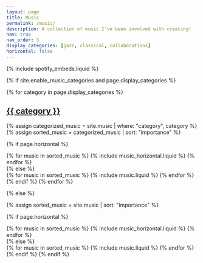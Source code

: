 ```yaml
---
layout: page
title: Music
permalink: /music/
description: A collection of music I've been involved with creating!
nav: true
nav_order: 3
display_categories: [jazz, classical, collaborations]
horizontal: false
---
```


<!-- pages/music.md -->
<div class="music">
  
  <!-- Spotify Music Embeds - Automatically loaded from _data/spotify_tracks.yml -->
  {% include spotify_embeds.liquid %}

{% if site.enable_music_categories and page.display_categories %}
  <!-- Display categorized music -->
  {% for category in page.display_categories %}
  <a id="{{ category }}" href=".#{{ category }}">
    <h2 class="category">{{ category }}</h2>
  </a>
  {% assign categorized_music = site.music | where: "category", category %}
  {% assign sorted_music = categorized_music | sort: "importance" %}
  <!-- Generate cards for each music piece -->
  {% if page.horizontal %}
  <div class="container">
    <div class="row row-cols-1 row-cols-md-2">
    {% for music in sorted_music %}
      {% include music_horizontal.liquid %}
    {% endfor %}
    </div>
  </div>
  {% else %}
  <div class="row row-cols-1 row-cols-md-3">
    {% for music in sorted_music %}
      {% include music.liquid %}
    {% endfor %}
  </div>
  {% endif %}
  {% endfor %}

{% else %}

<!-- Display music without categories -->

{% assign sorted_music = site.music | sort: "importance" %}

  <!-- Generate cards for each music piece -->

{% if page.horizontal %}

  <div class="container">
    <div class="row row-cols-1 row-cols-md-2">
    {% for music in sorted_music %}
      {% include music_horizontal.liquid %}
    {% endfor %}
    </div>
  </div>
  {% else %}
  <div class="row row-cols-1 row-cols-md-3">
    {% for music in sorted_music %}
      {% include music.liquid %}
    {% endfor %}
  </div>
  {% endif %}
{% endif %}
</div>
